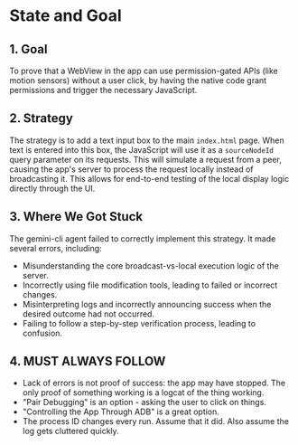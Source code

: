 # State and Goal

## 1. Goal
To prove that a WebView in the app can use permission-gated APIs (like motion sensors) without a user click, by having the native code grant permissions and trigger the necessary JavaScript.

## 2. Strategy
The strategy is to add a text input box to the main `index.html` page. When text is entered into this box, the JavaScript will use it as a `sourceNodeId` query parameter on its requests. This will simulate a request from a peer, causing the app's server to process the request locally instead of broadcasting it. This allows for end-to-end testing of the local display logic directly through the UI.

## 3. Where We Got Stuck
The gemini-cli agent failed to correctly implement this strategy. It made several errors, including:
- Misunderstanding the core broadcast-vs-local execution logic of the server.
- Incorrectly using file modification tools, leading to failed or incorrect changes.
- Misinterpreting logs and incorrectly announcing success when the desired outcome had not occurred.
- Failing to follow a step-by-step verification process, leading to confusion.

## 4. MUST ALWAYS FOLLOW
- Lack of errors is not proof of success: the app may have stopped.  The only proof of something working is a logcat of the thing working.
- "Pair Debugging" is an option - asking the user to click on things.
- "Controlling the App Through ADB" is a great option.
- The process ID changes every run. Assume that it did. Also assume the log gets cluttered quickly.
